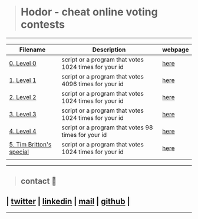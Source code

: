 > # Hodor - cheat online voting contests
---
| **Filename** | **Description** | **webpage**  |
|---|---|---|
| [0. Level 0](./test0.py)  | script or a program that votes 1024 times for your id  | [here](http://158.69.76.135/level0.php)  |
| [1. Level 1](./test1.py)  | script or a program that votes 4096 times for your id  | [here](http://158.69.76.135/level1.php)  |
| [2. Level 2](./test2.py)  | script or a program that votes 1024 times for your id  | [here](http://158.69.76.135/level2.php)  |
| [3. Level 3](./test3.py)  | script or a program that votes 1024 times for your id  | [here](http://158.69.76.135/level3.php)  |
| [4. Level 4](./test4.py)  | script or a program that votes 98 times for your id  | [here](http://158.69.76.135/level4.php)  |
| [5. Tim Britton's special](./test5.py)  | script or a program that votes 1024 times for your id  | [here](http://158.69.76.135/level5.php)  |
|   |   |   |

---

> ## contact 💬

## | [twitter](https://twitter.com/RICARDO1470) | [linkedin](https://www.linkedin.com/in/ricardo-alfonso-camayo/) | [mail](1466@holbertonschool.com) | [github](https://github.com/ricardo1470/README/blob/master/README.md) |

---
